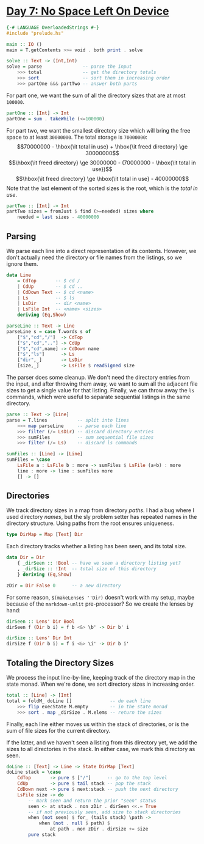 # [Day 7: No Space Left On Device](https://adventofcode.com/2022/day/7)

```haskell
{-# LANGUAGE OverloadedStrings #-}
#include "prelude.hs"

main :: IO ()
main = T.getContents >>= void . both print . solve

solve :: Text -> (Int,Int)
solve = parse               -- parse the input
    >>> total               -- get the directory totals
    >>> sort                -- sort them in increasing order
    >>> partOne &&& partTwo -- answer both parts
```

For part one, we want the sum of all the directory sizes
that are at most ``100000``.

```haskell
partOne :: [Int] -> Int
partOne = sum . takeWhile (<=100000)
```

For part two, we want the smallest directory size which will bring the free
space to at least ``30000000``. The total storage is ``70000000``:
$$70000000 - \hbox{\it total in use} + \hbox{\it freed directory} \ge 30000000$$
$$\hbox{\it freed directory} \ge 30000000 - (70000000 - \hbox{\it total in use})$$
$$\hbox{\it freed directory} \ge \hbox{\it total in use} - 40000000$$
Note that the last element of the sorted sizes is the root, which is the _total
in use_.

```haskell
partTwo :: [Int] -> Int
partTwo sizes = fromJust $ find (>=needed) sizes where
    needed = last sizes - 40000000
```

## Parsing

We parse each line into a direct representation of its contents.
However, we don't actually need the directory or file names from
the listings, so we ignore them.

```haskell
data Line
    = CdTop       -- $ cd /
    | CdUp        -- $ cd ..
    | CdDown Text -- $ cd <name>
    | Ls          -- $ ls
    | LsDir       -- dir <name>
    | LsFile Int  -- <name> <sizes>
    deriving (Eq,Show)

parseLine :: Text -> Line
parseLine s = case T.words s of
    ["$","cd","/"]  -> CdTop
    ["$","cd",".."] -> CdUp
    ["$","cd",name] -> CdDown name
    ["$","ls"]      -> Ls
    ["dir",_]       -> LsDir
    [size,_]        -> LsFile $ readSigned size
```

The parser does some cleanup. We don't need the directory entries from the
input, and after throwing them away, we want to sum all the adjacent file sizes
to get a single value for that listing. Finally, we can throw away the ``ls``
commands, which were useful to separate sequential listings in the same
directory.

```haskell
parse :: Text -> [Line]
parse = T.lines           -- split into lines
    >>> map parseLine     -- parse each line
    >>> filter (/= LsDir) -- discard directory entries
    >>> sumFiles          -- sum sequential file sizes
    >>> filter (/= Ls)    -- discard ls commands

sumFiles :: [Line] -> [Line]
sumFiles = \case
    LsFile a : LsFile b : more -> sumFiles $ LsFile (a+b) : more
    line : more -> line : sumFiles more
    [] -> []
```

## Directories

We track directory sizes in a map from directory _paths_. I had a bug where I
used directory _names_, but the sly problem setter has repeated names in the
directory structure. Using paths from the root ensures uniqueness.

```haskell
type DirMap = Map [Text] Dir
```

Each directory tracks whether a listing has been seen, and its total size.

```haskell
data Dir = Dir
    { _dirSeen :: !Bool -- have we seen a directory listing yet?
    , _dirSize :: !Int  -- total size of this directory
    } deriving (Eq,Show)

zDir = Dir False 0      -- a new directory
```

For some reason, ``$(makeLenses ''Dir)`` doesn't work with my setup,
maybe because of the ``markdown-unlit`` pre-processor? So we create the lenses
by hand:

```haskell
dirSeen :: Lens' Dir Bool
dirSeen f (Dir b i) = f b <&> \b' -> Dir b' i

dirSize :: Lens' Dir Int
dirSize f (Dir b i) = f i <&> \i' -> Dir b i'
```

## Totaling the Directory Sizes

We process the input line-by-line, keeping track of the directory map in the
state monad. When we're done, we sort directory sizes in increasing order.

```haskell
total :: [Line] -> [Int]
total = foldM_ doLine []              -- do each line
    >>> flip execState M.empty        -- in the state monad
    >>> sort . map _dirSize . M.elems -- return the sizes
```

Finally, each line either moves us within the stack of directories,
or is the sum of file sizes for the current directory.

If the latter, and we haven't seen a listing from this directory yet, we add
the sizes to all directories in the stack. In either case, we mark this
directory as seen.

```haskell
doLine :: [Text] -> Line -> State DirMap [Text]
doLine stack = \case
    CdTop       -> pure $ ["/"]      -- go to the top level
    CdUp        -> pure $ tail stack -- pop the stack
    CdDown next -> pure $ next:stack -- push the next directory
    LsFile size -> do
        -- mark seen and return the prior "seen" status
        seen <- at stack . non zDir . dirSeen <<.= True
        -- if not previously seen, add size to stack directories
        when (not seen) $ for_ (tails stack) \path ->
            when (not . null $ path) $
                at path . non zDir . dirSize += size
        pure stack
```
